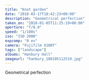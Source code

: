 ```yaml
---
title: "Knot garden"
date: "2018-03-17T18:42:23+00:00"
description: "Geometrical perfection"
taken_on: "2018-01-05T11:25:19+00:00"
aperture: "f/8.0"
speed: "1/100s"
iso: "ISO 2000"
expcomp: "0 ev"
camera: "Fujifilm X100T"
tags: ["landscape"]
albums: "Hanbury Hall"
imageurl: "hanbury_180105112519.jpg"
---
```


Geometrical perfection
